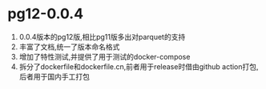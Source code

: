 # pg12-0.0.4

1. 0.0.4版本的pg12版,相比pg11版多出对parquet的支持
2. 丰富了文档,统一了版本命名格式
3. 增加了特性测试,并提供了用于测试的docker-compose
4. 拆分了dockerfile和dockerfile.cn,前者用于release时借由github action打包,后者用于国内手工打包